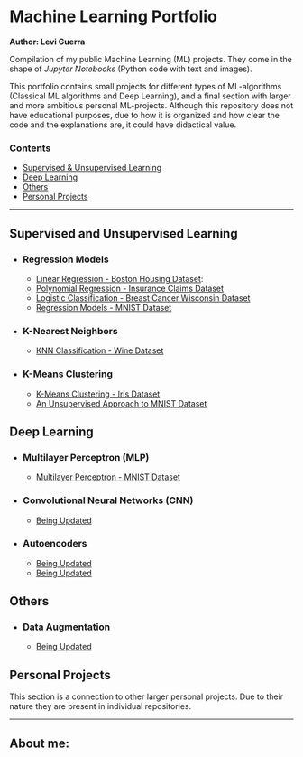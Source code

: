 # Machine Learning Portfolio

**Author: Levi Guerra**

Compilation of my public Machine Learning (ML) projects. They come in the shape of *Jupyter Notebooks* (Python code with text and images).

This portfolio contains small projects for different types of ML-algorithms (Classical ML algorithms and Deep Learning), and a final section with larger and more ambitious personal ML-projects. Although this repository does not have educational purposes, due to how it is organized and how clear the code and the explanations are, it could have didactical value.

### Contents

- [Supervised & Unsupervised Learning](#Supervised-and-Unsupervised-Learning)
- [Deep Learning](#Deep-Learning)
- [Others](#Others)
- [Personal Projects](#Personal-Projects)

------

## Supervised and Unsupervised Learning
  - ### Regression Models
    - [Linear Regression - Boston Housing Dataset]():
    - [Polynomial Regression - Insurance Claims Dataset]()
    - [Logistic Classification - Breast Cancer Wisconsin Dataset]()
    - [Regression Models - MNIST Dataset]()
  - ### K-Nearest Neighbors
    - [KNN Classification - Wine Dataset]()
  - ### K-Means Clustering
    - [K-Means Clustering - Iris Dataset]()
    - [An Unsupervised Approach to MNIST Dataset]() 

## Deep Learning
  - ### Multilayer Perceptron (MLP)
    - [Multilayer Perceptron - MNIST Dataset]()
  - ### Convolutional Neural Networks (CNN)
    - [Being Updated]()
  - ### Autoencoders
    - [Being Updated]()
    - [Being Updated]()
    
## Others
 - ### Data Augmentation
    - [Being Updated]()

## Personal Projects
This section is a connection to other larger personal projects. Due to their nature they are present in individual repositories.

------

## About me:
